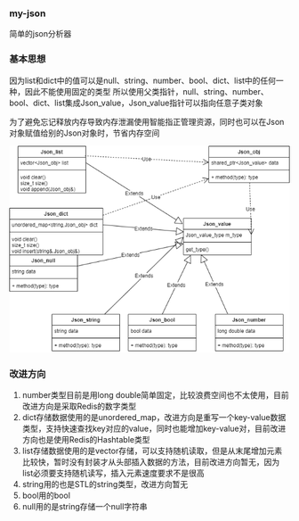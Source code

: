 ### my-json
简单的json分析器


### 基本思想
因为list和dict中的值可以是null、string、number、bool、dict、list中的任何一种，因此不能使用固定的类型
所以使用父类指针，null、string、number、bool、dict、list集成Json_value，Json_value指针可以指向任意子类对象

为了避免忘记释放内存导致内存泄漏使用智能指正管理资源，同时也可以在Json对象赋值给别的Json对象时，节省内存空间

![](https://github.com/foregic/my-json/blob/main/images/Json%E8%A7%A3%E6%9E%90%E5%99%A8.drawio.png)


### 改进方向
1. number类型目前是用long double简单固定，比较浪费空间也不太使用，目前改进方向是采取Redis的数字类型
2. dict存储数据使用的是unordered_map，改进方向是重写一个key-value数据类型，支持快速查找key对应的value，同时也能增加key-value对，目前改进方向也是使用Redis的Hashtable类型
3. list存储数据使用的是vector存储，可以支持随机读取，但是从末尾增加元素比较快，暂时没有封装才从头部插入数据的方法，目前改进方向暂无，因为list必须要支持随机读写，插入元素速度要求不是很高
4. string用的也是STL的string类型，改进方向暂无
5. bool用的bool
6. null用的是string存储一个null字符串

